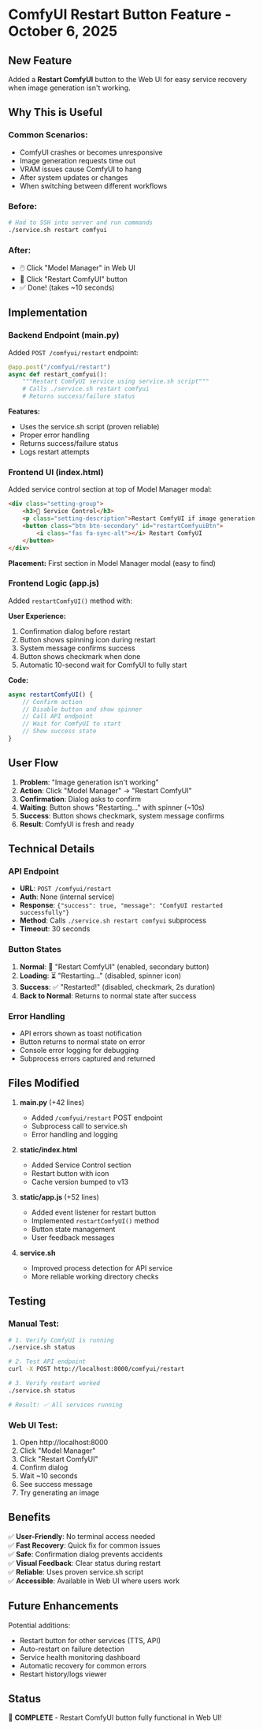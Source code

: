# ComfyUI Restart Button Feature - October 6, 2025

## New Feature
Added a **Restart ComfyUI** button to the Web UI for easy service recovery when image generation isn't working.

## Why This is Useful

### Common Scenarios:
- ComfyUI crashes or becomes unresponsive
- Image generation requests time out
- VRAM issues cause ComfyUI to hang
- After system updates or changes
- When switching between different workflows

### Before:
```bash
# Had to SSH into server and run commands
./service.sh restart comfyui
```

### After:
- 🖱️ Click "Model Manager" in Web UI
- 🔄 Click "Restart ComfyUI" button
- ✅ Done! (takes ~10 seconds)

## Implementation

### Backend Endpoint (main.py)
Added `POST /comfyui/restart` endpoint:

```python
@app.post("/comfyui/restart")
async def restart_comfyui():
    """Restart ComfyUI service using service.sh script"""
    # Calls ./service.sh restart comfyui
    # Returns success/failure status
```

**Features:**
- Uses the service.sh script (proven reliable)
- Proper error handling
- Returns success/failure status
- Logs restart attempts

### Frontend UI (index.html)
Added service control section at top of Model Manager modal:

```html
<div class="setting-group">
    <h3>🔧 Service Control</h3>
    <p class="setting-description">Restart ComfyUI if image generation isn't working</p>
    <button class="btn btn-secondary" id="restartComfyuiBtn">
        <i class="fas fa-sync-alt"></i> Restart ComfyUI
    </button>
</div>
```

**Placement:** First section in Model Manager modal (easy to find)

### Frontend Logic (app.js)
Added `restartComfyUI()` method with:

**User Experience:**
1. Confirmation dialog before restart
2. Button shows spinning icon during restart
3. System message confirms success
4. Button shows checkmark when done
5. Automatic 10-second wait for ComfyUI to fully start

**Code:**
```javascript
async restartComfyUI() {
    // Confirm action
    // Disable button and show spinner
    // Call API endpoint
    // Wait for ComfyUI to start
    // Show success state
}
```

## User Flow

1. **Problem**: "Image generation isn't working"
2. **Action**: Click "Model Manager" → "Restart ComfyUI"
3. **Confirmation**: Dialog asks to confirm
4. **Waiting**: Button shows "Restarting..." with spinner (~10s)
5. **Success**: Button shows checkmark, system message confirms
6. **Result**: ComfyUI is fresh and ready

## Technical Details

### API Endpoint
- **URL**: `POST /comfyui/restart`
- **Auth**: None (internal service)
- **Response**: `{"success": true, "message": "ComfyUI restarted successfully"}`
- **Method**: Calls `./service.sh restart comfyui` subprocess
- **Timeout**: 30 seconds

### Button States
1. **Normal**: 🔄 "Restart ComfyUI" (enabled, secondary button)
2. **Loading**: ⏳ "Restarting..." (disabled, spinner icon)
3. **Success**: ✅ "Restarted!" (disabled, checkmark, 2s duration)
4. **Back to Normal**: Returns to normal state after success

### Error Handling
- API errors shown as toast notification
- Button returns to normal state on error
- Console error logging for debugging
- Subprocess errors captured and returned

## Files Modified

1. **main.py** (+42 lines)
   - Added `/comfyui/restart` POST endpoint
   - Subprocess call to service.sh
   - Error handling and logging

2. **static/index.html**
   - Added Service Control section
   - Restart button with icon
   - Cache version bumped to v13

3. **static/app.js** (+52 lines)
   - Added event listener for restart button
   - Implemented `restartComfyUI()` method
   - Button state management
   - User feedback messages

4. **service.sh**
   - Improved process detection for API service
   - More reliable working directory checks

## Testing

### Manual Test:
```bash
# 1. Verify ComfyUI is running
./service.sh status

# 2. Test API endpoint
curl -X POST http://localhost:8000/comfyui/restart

# 3. Verify restart worked
./service.sh status

# Result: ✅ All services running
```

### Web UI Test:
1. Open http://localhost:8000
2. Click "Model Manager" 
3. Click "Restart ComfyUI"
4. Confirm dialog
5. Wait ~10 seconds
6. See success message
7. Try generating an image

## Benefits

✅ **User-Friendly**: No terminal access needed  
✅ **Fast Recovery**: Quick fix for common issues  
✅ **Safe**: Confirmation dialog prevents accidents  
✅ **Visual Feedback**: Clear status during restart  
✅ **Reliable**: Uses proven service.sh script  
✅ **Accessible**: Available in Web UI where users work  

## Future Enhancements

Potential additions:
- Restart button for other services (TTS, API)
- Auto-restart on failure detection
- Service health monitoring dashboard
- Automatic recovery for common errors
- Restart history/logs viewer

## Status
🎉 **COMPLETE** - Restart ComfyUI button fully functional in Web UI!
